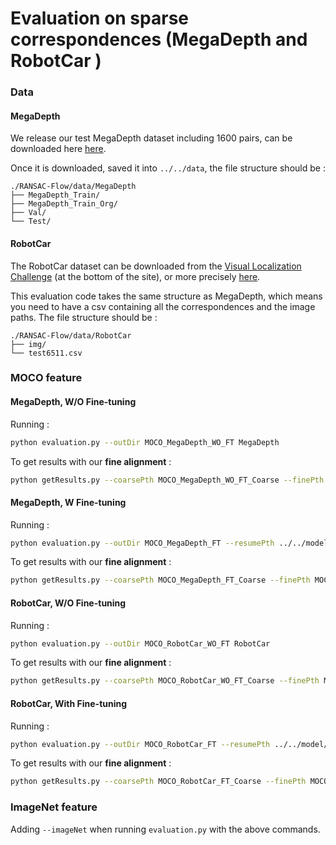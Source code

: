 # Evaluation on sparse correspondences (MegaDepth and RobotCar )

### Data 

#### MegaDepth

We release our test MegaDepth dataset including 1600 pairs, can be downloaded here [here](https://drive.google.com/file/d/1SikcOvCJ-zznOyCRJCTGtpKtTp01Jx5g/view?usp=sharing).


Once it is downloaded, saved it into `../../data`, the file structure should be : 
```
./RANSAC-Flow/data/MegaDepth
├── MegaDepth_Train/
├── MegaDepth_Train_Org/
├── Val/
└── Test/
```

#### RobotCar

The RobotCar dataset can be downloaded from the [Visual Localization Challenge](https://www.visuallocalization.net/datasets/) (at the bottom of the site), or more precisely [here](https://www.dropbox.com/sh/ql8t2us433v8jej/AAB0wfFXs0CLPqSiyq0ukaKva/ROBOTCAR?dl=0&subfolder_nav_tracking=1). 

This evaluation code takes the same structure as MegaDepth, which means you need to have a csv containing all the correspondences and the image paths. The file structure should be : 

```
./RANSAC-Flow/data/RobotCar
├── img/
└── test6511.csv
```

### MOCO feature 

#### MegaDepth, W/O Fine-tuning

Running :
 
``` Bash
python evaluation.py --outDir MOCO_MegaDepth_WO_FT MegaDepth
```

To get results with our **fine alignment** : 

``` Bash
python getResults.py --coarsePth MOCO_MegaDepth_WO_FT_Coarse --finePth MOCO_MegaDepth_WO_FT_Fine --dataset MegaDepth --multhH MegaDepth
```

#### MegaDepth, W Fine-tuning

Running :
 
``` Bash
python evaluation.py --outDir MOCO_MegaDepth_FT --resumePth ../../model/pretrained/MegaDepth_TestFT.pth MegaDepth
```

To get results with our **fine alignment** : 

``` Bash
python getResults.py --coarsePth MOCO_MegaDepth_FT_Coarse --finePth MOCO_MegaDepth_FT_Fine --dataset MegaDepth --multhH MegaDepth
```



#### RobotCar, W/O Fine-tuning
Running :
 
``` Bash
python evaluation.py --outDir MOCO_RobotCar_WO_FT RobotCar
```

To get results with our **fine alignment** : 

``` Bash
python getResults.py --coarsePth MOCO_RobotCar_WO_FT_Coarse --finePth MOCO_RobotCar_WO_FT_Fine --multhH --dataset RobotCar RobotCar
```

#### RobotCar, With Fine-tuning
Running :
 
``` Bash
python evaluation.py --outDir MOCO_RobotCar_FT --resumePth ../../model/pretrained/RobotCar_TestFT.pth  RobotCar
```

To get results with our **fine alignment** : 

``` Bash 
python getResults.py --coarsePth MOCO_RobotCar_FT_Coarse --finePth MOCO_RobotCar_FT_Fine --multhH --dataset RobotCar RobotCar
```



### ImageNet feature 

Adding `--imageNet` when running `evaluation.py` with the above commands.

